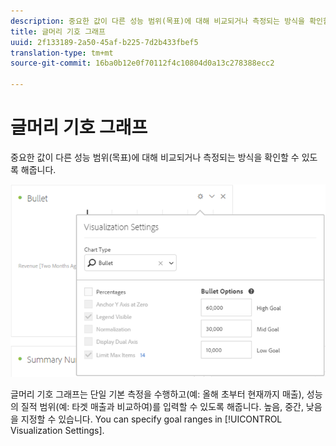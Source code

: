 ```yaml
---
description: 중요한 값이 다른 성능 범위(목표)에 대해 비교되거나 측정되는 방식을 확인할 수 있도록 해줍니다.
title: 글머리 기호 그래프
uuid: 2f133189-2a50-45af-b225-7d2b433fbef5
translation-type: tm+mt
source-git-commit: 16ba0b12e0f70112f4c10804d0a13c278388ecc2

---
```



# 글머리 기호 그래프

중요한 값이 다른 성능 범위(목표)에 대해 비교되거나 측정되는 방식을 확인할 수 있도록 해줍니다.

![](assets/bullet-image.png)

글머리 기호 그래프는 단일 기본 측정을 수행하고(예: 올해 초부터 현재까지 매출), 성능의 질적 범위(예: 타겟 매출과 비교하여)를 입력할 수 있도록 해줍니다. 높음, 중간, 낮음을 지정할 수 있습니다. You can specify goal ranges in [!UICONTROL Visualization Settings].
